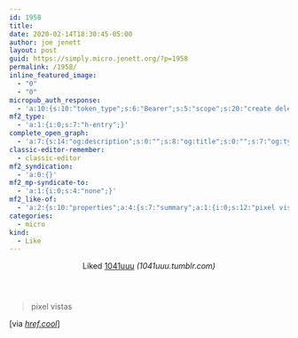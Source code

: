 ```yaml
---
id: 1958
title: 
date: 2020-02-14T18:30:45-05:00
author: joe jenett
layout: post
guid: https://simply.micro.jenett.org/?p=1958
permalink: /1958/
inline_featured_image:
  - "0"
  - "0"
micropub_auth_response:
  - 'a:10:{s:10:"token_type";s:6:"Bearer";s:5:"scope";s:20:"create delete update";s:2:"me";s:32:"https://simply.micro.jenett.org/";s:9:"issued_by";s:59:"https://simply.micro.jenett.org/wp-json/indieauth/1.0/token";s:9:"client_id";s:20:"https://omnibear.com";s:11:"client_name";s:8:"Omnibear";s:11:"client_icon";s:29:"https://omnibear.com/logo.svg";s:9:"issued_at";i:1581722249;s:4:"user";i:1;s:13:"last_accessed";i:1581722776;}'
mf2_type:
  - 'a:1:{i:0;s:7:"h-entry";}'
complete_open_graph:
  - 'a:7:{s:14:"og:description";s:0:"";s:8:"og:title";s:0:"";s:7:"og:type";s:0:"";s:12:"twitter:card";s:7:"summary";s:15:"twitter:creator";s:0:"";s:19:"twitter:description";s:0:"";s:8:"og:image";s:0:"";}'
classic-editor-remember:
  - classic-editor
mf2_syndication:
  - 'a:0:{}'
mf2_mp-syndicate-to:
  - 'a:1:{i:0;s:4:"none";}'
mf2_like-of:
  - 'a:2:{s:10:"properties";a:4:{s:7:"summary";a:1:{i:0;s:12:"pixel vistas";}s:4:"name";a:1:{i:0;s:7:"1041uuu";}s:3:"url";a:1:{i:0;s:32:"https://1041uuu.tumblr.com/?og=1";}s:11:"publication";a:1:{i:0;s:18:"1041uuu.tumblr.com";}}s:4:"type";s:4:"cite";}'
categories:
  - micro
kind:
  - Like
---
```

<div class="entry-reaction"><section class="response u-like-of h-cite"><header><span class="kind-display-text">Liked</span> <a href="https://1041uuu.tumblr.com/?og=1" class="p-name u-url">1041uuu</a> <em>(<span class="p-publication">1041uuu.tumblr.com</span>)</em></header>
<blockquote class="e-summary">pixel vistas</blockquote></section></div>
<div class="entry-content e-content" itemprop="description articleBody">
<p>[via <a href="https://href.cool/" title="href.cool"><em>href.cool</em></a>]</p></div>